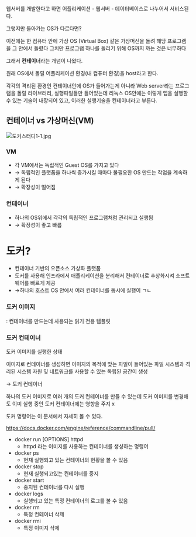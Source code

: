웹서버를 개발한다고 하면 어플리케이션 - 웹서버 - 데이터베이스로 나누어서 서비스된다.

그렇지만 돌아가는 OS가 다르다면?

이전에는 한 컴퓨터 안에 가상 OS (Virtual Box) 같은 가상머신을 돌려 해당 프로그램을 그 안에서 돌렸다 그치만 프로그램 하나를 돌리기 위해 OS까지 까는 것은 너무하다

그래서 **컨테이너**라는 개념이 나왔다.

원래 OS에서 돌릴 어플리케이션 환경(내 컴퓨터 환경)을 host라고 한다.

각각의 격리된 환경인 컨테이너안에 OS가 들어가는게 아니라 Web server라는 프로그램을 돌릴 라이브러리, 실행파일들만 들어있는데 리눅스 OS안에는 이렇게 앱을 실행할 수 있는 기술이 내장되어 있고, 이러한 실행기술을 컨테이너라고 부른다. 

## 컨테이너 vs 가상머신(VM)

![도커스터디1-1.jpg](https://i.esdrop.com/d/f/AfOYjCl4ON/bgw5miJo6N.jpg)

### VM

- 각 VM에서는 독립적인 Guest OS를 가지고 있다
- → 독립적인 플랫폼을 하나씩 증가시킬 때마다 불필요한 OS 만드는 작업을 계속하게 된다
- → 확장성이 떨어짐

### 컨테이너

- 하나의 OS위에서 각각의 독립적인 프로그램처럼 관리되고 실행됨
- → 확장성이 좋고 빠름

# 도커?

- 컨테이너 기반의 오픈소스 가상화 플랫폼
- 도커를 사용해 인프라에서 애플리케이션을 분리해서 컨테이너로 추상화시켜 소프트웨어를 빠르게 제공
- →하나의 호스트 OS 안에서 여러 컨테이너를 동시에 실행이 ㄱㄴ

### 도커 이미지

: 컨테이너를 만드는데 사용되는 읽기 전용 템플릿

### 도커 컨테이너

도커 이미지를 실행한 상태

이미지로 컨테이너를 생성하면 이미지의 목적에 맞는 파일이 들어있는 파일 시스템과 격리된 시스템 자원 및 네트워크를 사용할 수 있는 독립된 공간이 생성

→ 도커 컨테이너

하나의 도커 이미지로 여러 개의 도커 컨테이너를 만들 수 있는데 도커 이미지를 변경해도 이미 실행 중인 도커 컨테이너에는 영향을 주지 x

도커 명령어는 이 문서에서 자세히 볼 수 있다.

https://docs.docker.com/engine/reference/commandline/pull/

- docker run [OPTIONS] httpd
    - httpd 라는 이미지를 사용하는 컨테이너를 생성하는 명령어
- docker ps
    - 현재 실행되고 있는 컨테이너의 현황을 볼 수 있음
- docker stop
    - 현재 실행되고있는 컨테이너를 중지
- docker start
    - 중지된 컨테이너를 다시 실행
- docker logs
    - 실행되고 있는 특정 컨테이너의 로그를 볼 수 있음
- docker rm
    - 특정 컨테이너 삭제
- docker rmi
    - 특정 이미지 삭제